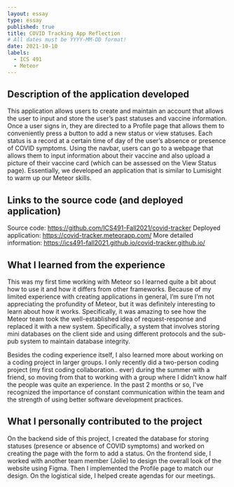 ```yaml
---
layout: essay
type: essay
published: true
title: COVID Tracking App Reflection
# All dates must be YYYY-MM-DD format!
date: 2021-10-10
labels:
  - ICS 491
  - Meteor
---
```


## Description of the application developed
This application allows users to create and maintain an account that allows the user to input and store the user’s past statuses and vaccine information. Once a user signs in, they are directed to a Profile page that allows them to conveniently press a button to add a new status or view statuses. Each status is a record at a certain time of day of the user’s absence or presence of COVID symptoms. Using the navbar, users can go to a webpage that allows them to input information about their vaccine and also upload a picture of their vaccine card (which can be assessed on the View Status page). Essentially, we developed an application that is similar to Lumisight to warm up our Meteor skills.  

## Links to the source code (and deployed application)
Source code: https://github.com/ICS491-Fall2021/covid-tracker
Deployed application: https://covid-tracker.meteorapp.com/ 
More detailed information: https://ics491-fall2021.github.io/covid-tracker.github.io/ 

## What I learned from the experience
This was my first time working with Meteor so I learned quite a bit about how to use it and how it differs from other frameworks. Because of my limited experience with creating applications in general, I’m sure I’m not appreciating the profundity of Meteor, but it was definitely interesting to learn about how it works. Specifically, it was amazing to see how the Meteor team took the well-established idea of request-response and replaced it with a new system. Specifically, a system that involves storing mini databases on the client side and using different protocols and the sub-pub system to maintain database integrity. 

Besides the coding experience itself, I also learned more about working on a coding project in larger groups. I only recently did a two-person coding project (my first coding collaboration.. ever) during the summer with a friend, so moving from that to working with a group where I didn’t know half the people was quite an experience. In the past 2 months or so, I've recognized the importance of constant communication within the team and the strength of using better software development practices. 

## What I personally contributed to the project
On the backend side of this project, I created the database for storing statuses (presence or absence of COVID symptoms) and worked on creating the page with the form to add a status. On the frontend side, I worked with another team member (Jolie) to design the overall look of the website using Figma. Then I implemented the Profile page to match our design. On the logistical side, I helped create agendas for our meetings.
